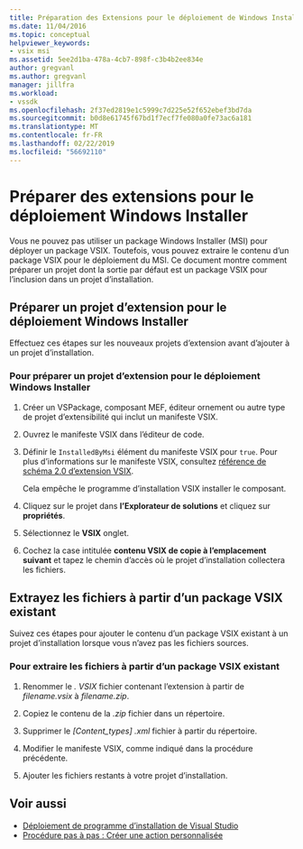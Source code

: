 ```yaml
---
title: Préparation des Extensions pour le déploiement de Windows Installer | Microsoft Docs
ms.date: 11/04/2016
ms.topic: conceptual
helpviewer_keywords:
- vsix msi
ms.assetid: 5ee2d1ba-478a-4cb7-898f-c3b4b2ee834e
author: gregvanl
ms.author: gregvanl
manager: jillfra
ms.workload:
- vssdk
ms.openlocfilehash: 2f37ed2819e1c5999c7d225e52f652ebef3bd7da
ms.sourcegitcommit: b0d8e61745f67bd1f7ecf7fe080a0fe73ac6a181
ms.translationtype: MT
ms.contentlocale: fr-FR
ms.lasthandoff: 02/22/2019
ms.locfileid: "56692110"
---
```

# <a name="prepare-extensions-for-windows-installer-deployment"></a>Préparer des extensions pour le déploiement Windows Installer
Vous ne pouvez pas utiliser un package Windows Installer (MSI) pour déployer un package VSIX. Toutefois, vous pouvez extraire le contenu d’un package VSIX pour le déploiement du MSI. Ce document montre comment préparer un projet dont la sortie par défaut est un package VSIX pour l’inclusion dans un projet d’installation.

## <a name="prepare-an-extension-project-for-windows-installer-deployment"></a>Préparer un projet d’extension pour le déploiement Windows Installer
 Effectuez ces étapes sur les nouveaux projets d’extension avant d’ajouter à un projet d’installation.

### <a name="to-prepare-an-extension-project-for-windows-installer-deployment"></a>Pour préparer un projet d’extension pour le déploiement Windows Installer

1.  Créer un VSPackage, composant MEF, éditeur ornement ou autre type de projet d’extensibilité qui inclut un manifeste VSIX.

2.  Ouvrez le manifeste VSIX dans l’éditeur de code.

3.  Définir le `InstalledByMsi` élément du manifeste VSIX pour `true`. Pour plus d’informations sur le manifeste VSIX, consultez [référence de schéma 2.0 d’extension VSIX](../extensibility/vsix-extension-schema-2-0-reference.md).

     Cela empêche le programme d’installation VSIX installer le composant.

4.  Cliquez sur le projet dans **l’Explorateur de solutions** et cliquez sur **propriétés**.

5.  Sélectionnez le **VSIX** onglet.

6.  Cochez la case intitulée **contenu VSIX de copie à l’emplacement suivant** et tapez le chemin d’accès où le projet d’installation collectera les fichiers.

## <a name="extract-files-from-an-existing-vsix-package"></a>Extrayez les fichiers à partir d’un package VSIX existant
 Suivez ces étapes pour ajouter le contenu d’un package VSIX existant à un projet d’installation lorsque vous n’avez pas les fichiers sources.

### <a name="to-extract-files-from-an-existing-vsix-package"></a>Pour extraire les fichiers à partir d’un package VSIX existant

1.  Renommer le *. VSIX* fichier contenant l’extension à partir de *filename.vsix* à *filename.zip*.

2.  Copiez le contenu de la *.zip* fichier dans un répertoire.

3.  Supprimer le *[Content_types] .xml* fichier à partir du répertoire.

4.  Modifier le manifeste VSIX, comme indiqué dans la procédure précédente.

5.  Ajouter les fichiers restants à votre projet d’installation.

## <a name="see-also"></a>Voir aussi
- [Déploiement de programme d’installation de Visual Studio](https://msdn.microsoft.com/library/121be21b-b916-43e2-8f10-8b080516d2a0)
- [Procédure pas à pas : Créer une action personnalisée](/previous-versions/visualstudio/visual-studio-2010/d9k65z2d(v=vs.100))